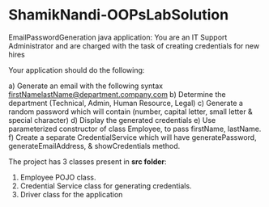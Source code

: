 # ShamikNandi-OOPsLabSolution
EmailPasswordGeneration java application:
You are an IT Support Administrator and are charged with the task of creating credentials for new hires

Your application should do the following:

a) Generate an email with the following syntax
firstNamelastName@department.company.com
b) Determine the department (Technical, Admin, Human Resource, Legal)
c) Generate a random password which will contain (number, capital letter, small letter & special character)
d) Display the generated credentials
e) Use parameterized constructor of class Employee, to pass firstName, lastName.
f) Create a separate CredentialService which will have generatePassword, generateEmailAddress, & showCredentials method.

The project has 3 classes present in **src folder**:
1. Employee POJO class.
2. Credential Service class for generating credentials.
3. Driver class for the application
